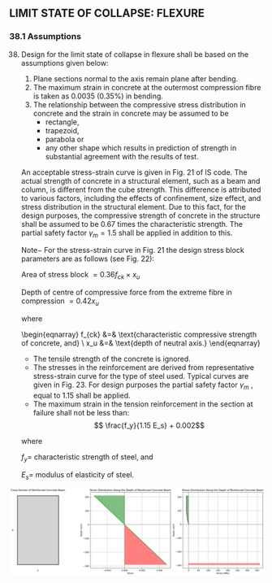 ## LIMIT STATE OF COLLAPSE: FLEXURE
### 38.1 Assumptions

38. Design for the limit state of collapse in flexure shall
be based on the assumptions given below:

    1. Plane sections normal to the axis remain plane after bending.
    1. The maximum strain in concrete at the outermost compression fibre is taken as 0.0035 (0.35%) in bending.
    1.  The relationship between the compressive stress distribution in concrete and the strain in concrete may be assumed to be
        - rectangle,
        - trapezoid,
        - parabola or
        - any other shape which results in prediction of strength in substantial agreement with the results of test.
    
    An acceptable stress-strain curve is given in Fig. 21 of IS code. The actual strength of concrete in a structural element, such as a beam and column, is different from the cube strength. This difference is attributed to various factors, including the effects of confinement, size effect, and stress distribution in the structural element. Due to this fact, for the design purposes, the compressive strength of concrete in the structure shall be assumed to be 0.67 times the characteristic strength. The partial safety factor $\gamma_m = 1.5$ shall be applied in addition to this.

    Note$-$ For the stress-strain curve in Fig. 21 the design stress block parameters are as follows (see Fig. 22):
    
    Area of stress block $= 0.36 f_{ck} \times x_u$
    
    Depth of centre of compressive force from the extreme fibre in compression $= 0.42 x_u$

    where

    \begin{eqnarray}
    f_{ck} &=& \text{characteristic compressive strength of concrete, and} \\
    x_u &=& \text{depth of neutral axis.}
    \end{eqnarray}

    - The tensile strength of the concrete is ignored.
    - The stresses in the reinforcement are derived from representative stress-strain curve for the type of steel used. Typical curves are given in Fig. 23. For design purposes the partial safety factor $\gamma_m$ , equal to 1.15 shall be applied.
    - The maximum strain in the tension reinforcement in the section at failure shall not be less than: $$ \frac{f_y}{1.15 E_s} + 0.002$$

    where

    $f_y =$ characteristic strength of steel, and

    $E_s =$ modulus of elasticity of steel.

![svg](../img/beamss.svg)
    

